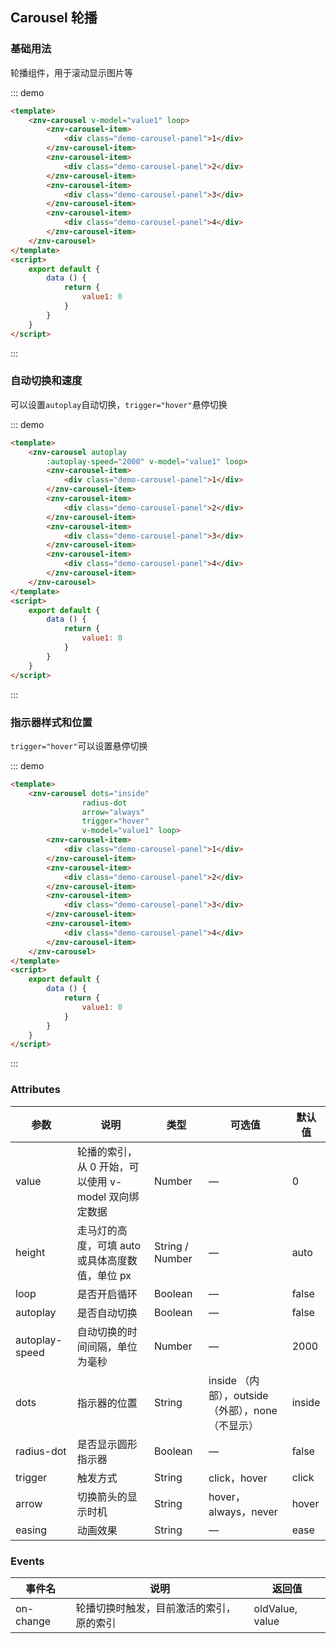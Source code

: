 ## Carousel 轮播

<template>
    <div class="global-anchor">
      <znv-anchor :scroll-offset="100">
        <znv-anchor-link href="#ji-chu-yong-fa" title="基础用法"></znv-anchor-link>
        <znv-anchor-link href="#zi-dong-qie-huan-he-su-du" title="自动切换和速度"></znv-anchor-link>
        <znv-anchor-link href="#zhi-shi-qi-yang-shi-he-wei-zhi" title="指示器样式和位置"></znv-anchor-link>
        <znv-anchor-link href="#attributes" title="Attributes"></znv-anchor-link>
        <znv-anchor-link href="#events" title="Events"></znv-anchor-link>
      </znv-anchor>
    </div>
</template>

### 基础用法

轮播组件，用于滚动显示图片等

::: demo
```html
<template>
    <znv-carousel v-model="value1" loop>
        <znv-carousel-item>
            <div class="demo-carousel-panel">1</div>
        </znv-carousel-item>
        <znv-carousel-item>
            <div class="demo-carousel-panel">2</div>
        </znv-carousel-item>
        <znv-carousel-item>
            <div class="demo-carousel-panel">3</div>
        </znv-carousel-item>
        <znv-carousel-item>
            <div class="demo-carousel-panel">4</div>
        </znv-carousel-item>
    </znv-carousel>
</template>
<script>
    export default {
        data () {
            return {
                value1: 0
            }
        }
    }
</script>
```
:::

### 自动切换和速度

可以设置`autoplay`自动切换，`trigger="hover"`悬停切换

::: demo
```html
<template>
    <znv-carousel autoplay 
        :autoplay-speed="2000" v-model="value1" loop>
        <znv-carousel-item>
            <div class="demo-carousel-panel">1</div>
        </znv-carousel-item>
        <znv-carousel-item>
            <div class="demo-carousel-panel">2</div>
        </znv-carousel-item>
        <znv-carousel-item>
            <div class="demo-carousel-panel">3</div>
        </znv-carousel-item>
        <znv-carousel-item>
            <div class="demo-carousel-panel">4</div>
        </znv-carousel-item>
    </znv-carousel>
</template>
<script>
    export default {
        data () {
            return {
                value1: 0
            }
        }
    }
</script>
```
:::

### 指示器样式和位置

`trigger="hover"`可以设置悬停切换

::: demo
```html
<template>
    <znv-carousel dots="inside"
                radius-dot
                arrow="always"
                trigger="hover" 
                v-model="value1" loop>
        <znv-carousel-item>
            <div class="demo-carousel-panel">1</div>
        </znv-carousel-item>
        <znv-carousel-item>
            <div class="demo-carousel-panel">2</div>
        </znv-carousel-item>
        <znv-carousel-item>
            <div class="demo-carousel-panel">3</div>
        </znv-carousel-item>
        <znv-carousel-item>
            <div class="demo-carousel-panel">4</div>
        </znv-carousel-item>
    </znv-carousel>
</template>
<script>
    export default {
        data () {
            return {
                value1: 0
            }
        }
    }
</script>
```
:::

### Attributes

| 参数      | 说明    | 类型      | 可选值       | 默认值   |
|---------- |-------- |---------- |-------------  |-------- |
| value     | 轮播的索引，从 0 开始，可以使用 v-model 双向绑定数据  | Number  |  —   |   0  |
| height   | 走马灯的高度，可填 auto 或具体高度数值，单位 px   | String / Number  |  —   |   auto  |
| loop   | 是否开启循环   | Boolean |  —   |   false  |
| autoplay   | 是否自动切换   | Boolean |  —   |   false  |
| autoplay-speed   | 自动切换的时间间隔，单位为毫秒   | Number |  —   |   2000  |
| dots  | 指示器的位置   | String | inside （内部），outside（外部），none（不显示）  |   inside  |
| radius-dot  | 是否显示圆形指示器   | Boolean |  —   |   false  |
| trigger | 触发方式   | String |  click，hover  |   click  |
| arrow | 切换箭头的显示时机   | String |  hover，always，never |   hover  |
| easing | 动画效果   | String |  —  |   ease  |

### Events

| 事件名      | 说明    | 返回值      |
|---------- |-------- |---------- |
| on-change    | 轮播切换时触发，目前激活的索引，原的索引   | oldValue, value  |
